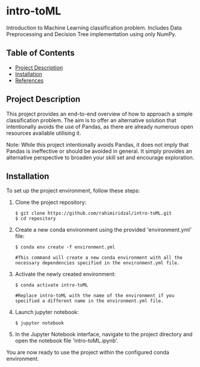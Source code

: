 # intro-toML
Introduction to Machine Learning classification problem. Includes Data Preprocessing and Decision Tree implementation using only NumPy.

## Table of Contents

- [Project Description](#project-description)
- [Installation](#installation)
- [References](#references)

## Project Description

This project provides an end-to-end overview of how to approach a simple classification problem. The aim is to offer an alternative solution that intentionally avoids the use of Pandas, as there are already numerous open resources available utilising it.

Note: While this project intentionally avoids Pandas, it does not imply that Pandas is ineffective or should be avoided in general. It simply provides an alternative perspective to broaden your skill set and encourage exploration.

## Installation

To set up the project environment, follow these steps:

1. Clone the project repository:

    ```shell
    $ git clone https://github.com/rahimiridzal/intro-toML.git
    $ cd repository

2. Create a new conda environment using the provided 'environment.yml' file:
    
    ```shell
    $ conda env create -f environment.yml

    #This command will create a new conda environment with all the necessary dependencies specified in the environment.yml file.

3. Activate the newly created environment:
    ```shell
    $ conda activate intro-toML

    #Replace intro-toML with the name of the environment if you specified a different name in the environment.yml file.

4. Launch jupyter notebook:
    ```shell
    $ jupyter notebook

5. In the Jupyter Notebook interface, navigate to the project directory and open the notebook file 'intro-toML.ipynb'.

You are now ready to use the project within the configured conda environment.
